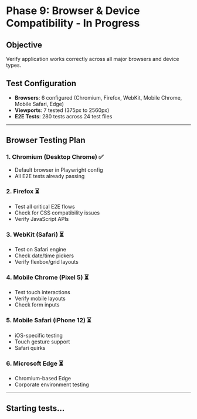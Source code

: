 # Phase 9: Browser & Device Compatibility - In Progress

## Objective
Verify application works correctly across all major browsers and device types.

## Test Configuration
- **Browsers**: 6 configured (Chromium, Firefox, WebKit, Mobile Chrome, Mobile Safari, Edge)
- **Viewports**: 7 tested (375px to 2560px)
- **E2E Tests**: 280 tests across 24 test files

---

## Browser Testing Plan

### 1. Chromium (Desktop Chrome) ✅
- Default browser in Playwright config
- All E2E tests already passing

### 2. Firefox ⏳
- Test all critical E2E flows
- Check for CSS compatibility issues
- Verify JavaScript APIs

### 3. WebKit (Safari) ⏳
- Test on Safari engine
- Check date/time pickers
- Verify flexbox/grid layouts

### 4. Mobile Chrome (Pixel 5) ⏳
- Test touch interactions
- Verify mobile layouts
- Check form inputs

### 5. Mobile Safari (iPhone 12) ⏳
- iOS-specific testing
- Touch gesture support
- Safari quirks

### 6. Microsoft Edge ⏳
- Chromium-based Edge
- Corporate environment testing

---

## Starting tests...

